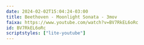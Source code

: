 ```yaml
---
date: 2024-02-02T15:04:24-03:00
title: Beethoven - Moonlight Sonata - 3mov
faixa: https://www.youtube.com/watch?v=BV7RkEL6oRc
id: BV7RkEL6oRc
scriptstyles: ["lite-youtube"]
---
```

